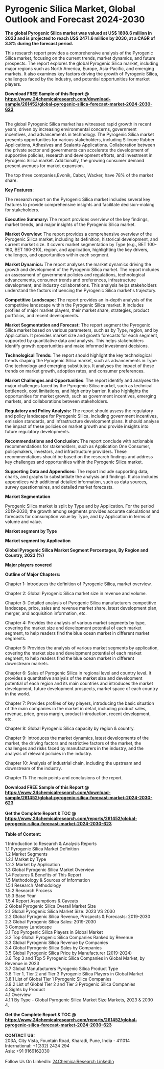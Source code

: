 <h1>Pyrogenic Silica Market, Global Outlook and Forecast 2024-2030</h1><p><strong>The global Pyrogenic Silica market was valued at US$ 1898.6 million in 2023 and is projected to reach US$ 2471.6 million by 2030, at a CAGR of 3.8% during the forecast period.</strong></p><p>
</p><p>This research report provides a comprehensive analysis of the Pyrogenic Silica market, focusing on the current trends, market dynamics, and future prospects. The report explores the global Pyrogenic Silica market, including major regions such as North America, Europe, Asia-Pacific, and emerging markets. It also examines key factors driving the growth of Pyrogenic Silica, challenges faced by the industry, and potential opportunities for market players.</p><div><b>Download FREE Sample of this Report @ 
            <a href="https://www.24chemicalresearch.com/download-sample/261452/global-pyrogenic-silica-forecast-market-2024-2030-623">
            https://www.24chemicalresearch.com/download-sample/261452/global-pyrogenic-silica-forecast-market-2024-2030-623</a></b></div><br><p>
The global Pyrogenic Silica market has witnessed rapid growth in recent years, driven by increasing environmental concerns, government incentives, and advancements in technology. The Pyrogenic Silica market presents opportunities for various stakeholders, including Silicone Rubber Applications, Adhesives and Sealants Applications. Collaboration between the private sector and governments can accelerate the development of supportive policies, research and development efforts, and investment in Pyrogenic Silica market. Additionally, the growing consumer demand present avenues for market expansion.</p><p>
The top three companies,Evonik, Cabot, Wacker, have 78% of the market share.</p><p>
<strong>Key Features</strong>:</p><p>
The research report on the Pyrogenic Silica market includes several key features to provide comprehensive insights and facilitate decision-making for stakeholders.</p><p>
<strong>Executive Summary: </strong>The report provides overview of the key findings, market trends, and major insights of the Pyrogenic Silica market.</p><p>
<strong>Market Overview: </strong>The report provides a comprehensive overview of the Pyrogenic Silica market, including its definition, historical development, and current market size. It covers market segmentation by Type (e.g., BET 100-160, BET 160-210), region, and application, highlighting the key drivers, challenges, and opportunities within each segment.</p><p>
<strong>Market Dynamics:</strong> The report analyses the market dynamics driving the growth and development of the Pyrogenic Silica market. The report includes an assessment of government policies and regulations, technological advancements, consumer trends and preferences, infrastructure development, and industry collaborations. This analysis helps stakeholders understand the factors influencing the Pyrogenic Silica market's trajectory.</p><p>
<strong>Competitive Landscape:</strong> The report provides an in-depth analysis of the competitive landscape within the Pyrogenic Silica market. It includes profiles of major market players, their market share, strategies, product portfolios, and recent developments.</p><p>
<strong>Market Segmentation and Forecast:</strong> The report segment the Pyrogenic Silica market based on various parameters, such as by Type, region, and by Application. It provides market size and growth forecasts for each segment, supported by quantitative data and analysis. This helps stakeholders identify growth opportunities and make informed investment decisions.</p><p>
<strong>Technological Trends:</strong> The report should highlight the key technological trends shaping the Pyrogenic Silica market, such as advancements in Type One technology and emerging substitutes. It analyses the impact of these trends on market growth, adoption rates, and consumer preferences.</p><p>
<strong>Market Challenges and Opportunities</strong>: The report identify and analyses the major challenges faced by the Pyrogenic Silica market, such as technical bottleneck, cost limitations, and high entry barrier. It also highlights the opportunities for market growth, such as government incentives, emerging markets, and collaborations between stakeholders.</p><p>
<strong>Regulatory and Policy Analysis:</strong> The report should assess the regulatory and policy landscape for Pyrogenic Silica, including government incentives, emission standards, and infrastructure development plans. It should analyse the impact of these policies on market growth and provide insights into future regulatory developments.</p><p>
<strong>Recommendations and Conclusion: </strong>The report conclude with actionable recommendations for stakeholders, such as Application One Consumer, policymakers, investors, and infrastructure providers. These recommendations should be based on the research findings and address key challenges and opportunities within the Pyrogenic Silica market.</p><p>
<strong>Supporting Data and Appendices:</strong> The report include supporting data, charts, and graphs to substantiate the analysis and findings. It also includes appendices with additional detailed information, such as data sources, survey questionnaires, and detailed market forecasts.</p><p>
<strong>Market Segmentation</strong></p><p>
Pyrogenic Silica market is split by Type and by Application. For the period 2019-2030, the growth among segments provides accurate calculations and forecasts for consumption value by Type, and by Application in terms of volume and value.</p><p>
<strong>Market segment by Type</strong></p><p>
</p><p>
</p><p><strong>Market segment by Application</strong></p><p>
</p><p>
</p><p><strong>Global Pyrogenic Silica Market Segment Percentages, By Region and Country, 2023 (%)</strong></p><p>
</p><p>
</p><p><strong>Major players covered</strong></p><p>
</p><p>
</p><p><strong>Outline of Major Chapters:</strong></p><p>
Chapter 1: Introduces the definition of Pyrogenic Silica, market overview.</p><p>
Chapter 2: Global Pyrogenic Silica market size in revenue and volume.</p><p>
Chapter 3: Detailed analysis of Pyrogenic Silica manufacturers competitive landscape, price, sales and revenue market share, latest development plan, merger, and acquisition information, etc.</p><p>
Chapter 4: Provides the analysis of various market segments by type, covering the market size and development potential of each market segment, to help readers find the blue ocean market in different market segments.</p><p>
Chapter 5: Provides the analysis of various market segments by application, covering the market size and development potential of each market segment, to help readers find the blue ocean market in different downstream markets.</p><p>
Chapter 6: Sales of Pyrogenic Silica in regional level and country level. It provides a quantitative analysis of the market size and development potential of each region and its main countries and introduces the market development, future development prospects, market space of each country in the world.</p><p>
Chapter 7: Provides profiles of key players, introducing the basic situation of the main companies in the market in detail, including product sales, revenue, price, gross margin, product introduction, recent development, etc.</p><p>
Chapter 8: Global Pyrogenic Silica capacity by region &amp; country.</p><p>
Chapter 9: Introduces the market dynamics, latest developments of the market, the driving factors and restrictive factors of the market, the challenges and risks faced by manufacturers in the industry, and the analysis of relevant policies in the industry.</p><p>
Chapter 10: Analysis of industrial chain, including the upstream and downstream of the industry.</p><p>
Chapter 11: The main points and conclusions of the report.</p><div><b>Download FREE Sample of this Report @ 
            <a href="https://www.24chemicalresearch.com/download-sample/261452/global-pyrogenic-silica-forecast-market-2024-2030-623">
            https://www.24chemicalresearch.com/download-sample/261452/global-pyrogenic-silica-forecast-market-2024-2030-623</a></b></div><br><div><b>Get the Complete Report & TOC @ 
            <a href="https://www.24chemicalresearch.com/reports/261452/global-pyrogenic-silica-forecast-market-2024-2030-623">
            https://www.24chemicalresearch.com/reports/261452/global-pyrogenic-silica-forecast-market-2024-2030-623</a></b></div><br>
            <b>Table of Content:</b><p>1 Introduction to Research & Analysis Reports<br />
    1.1 Pyrogenic Silica Market Definition<br />
    1.2 Market Segments<br />
        1.2.1 Market by Type<br />
        1.2.2 Market by Application<br />
    1.3 Global Pyrogenic Silica Market Overview<br />
    1.4 Features & Benefits of This Report<br />
    1.5 Methodology & Sources of Information<br />
        1.5.1 Research Methodology<br />
        1.5.2 Research Process<br />
        1.5.3 Base Year<br />
        1.5.4 Report Assumptions & Caveats<br />
2 Global Pyrogenic Silica Overall Market Size<br />
    2.1 Global Pyrogenic Silica Market Size: 2023 VS 2030<br />
    2.2 Global Pyrogenic Silica Revenue, Prospects & Forecasts: 2019-2030<br />
    2.3 Global Pyrogenic Silica Sales: 2019-2030<br />
3 Company Landscape<br />
    3.1 Top Pyrogenic Silica Players in Global Market<br />
    3.2 Top Global Pyrogenic Silica Companies Ranked by Revenue<br />
    3.3 Global Pyrogenic Silica Revenue by Companies<br />
    3.4 Global Pyrogenic Silica Sales by Companies<br />
    3.5 Global Pyrogenic Silica Price by Manufacturer (2019-2024)<br />
    3.6 Top 3 and Top 5 Pyrogenic Silica Companies in Global Market, by Revenue in 2023<br />
    3.7 Global Manufacturers Pyrogenic Silica Product Type<br />
    3.8 Tier 1, Tier 2 and Tier 3 Pyrogenic Silica Players in Global Market<br />
        3.8.1 List of Global Tier 1 Pyrogenic Silica Companies<br />
        3.8.2 List of Global Tier 2 and Tier 3 Pyrogenic Silica Companies<br />
4 Sights by Product<br />
    4.1 Overview<br />
        4.1.1 By Type - Global Pyrogenic Silica Market Size Markets, 2023 & 2030<br />
        4.</p><div><b>Get the Complete Report & TOC @ 
            <a href="https://www.24chemicalresearch.com/reports/261452/global-pyrogenic-silica-forecast-market-2024-2030-623">
            https://www.24chemicalresearch.com/reports/261452/global-pyrogenic-silica-forecast-market-2024-2030-623</a></b></div><br><b>CONTACT US:</b><br>
            203A, City Vista, Fountain Road, Kharadi, Pune, India - 411014<br>
            International: +1(332) 2424 294<br>
            Asia: +91 9169162030 <br><br>
            Follow Us On LinkedIn: <a href="https://www.linkedin.com/company/24chemicalresearch/">24ChemicalResearch LinkedIn</a>